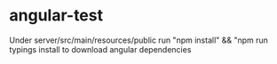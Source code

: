 # angular-test

Under server/src/main/resources/public
run "npm install" && "npm run typings install
  to download angular dependencies
